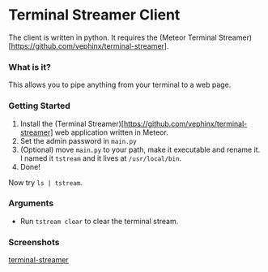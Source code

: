 # Terminal Streamer Client

The client is written in python. It requires the (Meteor Terminal Streamer)[https://github.com/vephinx/terminal-streamer].

### What is it?

This allows you to pipe anything from your terminal to a web page.

### Getting Started

1. Install the (Terminal Streamer)[https://github.com/vephinx/terminal-streamer] web application written in Meteor.
2. Set the admin password in `main.py`
3. (Optional) move `main.py` to your path, make it executable and rename it. I named it `tstream` and it lives at `/usr/local/bin`.
4. Done!

Now try `ls | tstream`.

### Arguments

- Run `tstream clear` to clear the terminal stream.

### Screenshots

[terminal-streamer](https://cloud.githubusercontent.com/assets/2012398/21485202/16013a36-cb97-11e6-84d3-b93028333266.png)





